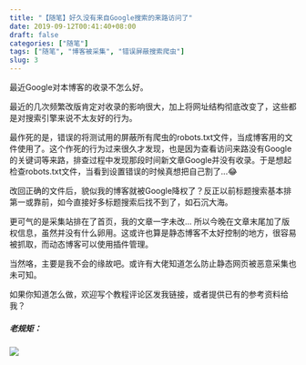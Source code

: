 ```yaml
---
title: "【随笔】好久没有来自Google搜索的来路访问了"
date: 2019-09-12T00:41:40+08:00
draft: false
categories: ["随笔"]
tags: ["随笔", "博客被采集", "错误屏蔽搜索爬虫"]
slug: 3
---
```


最近Google对本博客的收录不怎么好。

最近的几次频繁改版肯定对收录的影响很大，加上将网址结构彻底改变了，这些都是对搜索引擎来说不太友好的行为。

最作死的是，错误的将测试用的屏蔽所有爬虫的robots.txt文件，当成博客用的文件使用了。这个作死的行为过来很久才发现，也是因为查看访问来路没有Google的关键词等来路，排查过程中发现那段时间新文章Google并没有收录。于是想起检查robots.txt文件，当看到设置错误的时候真想把自己割了...😂

改回正确的文件后，貌似我的博客就被Google降权了？反正以前标题搜索基本排第一或靠前，如今直接好多标题搜索后找不到了，如石沉大海。

更可气的是采集站排在了首页，我的文章一字未改...
所以今晚在文章末尾加了版权信息，虽然并没有什么卵用。这或许也算是静态博客不太好控制的地方，很容易被抓取，而动态博客可以使用插件管理。

当然咯，主要是我不会的缘故吧。或许有大佬知道怎么防止静态网页被恶意采集也未可知。

如果你知道怎么做，欢迎写个教程评论区发我链接，或者提供已有的参考资料给我？

##### 老规矩：

![](https://img.1078503.org/imgs/2019/09/ef5d78fd96d25982.jpg)
